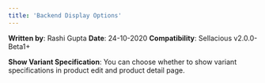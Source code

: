 ```yaml
---
title: 'Backend Display Options'
---
```


**Written by**: Rashi Gupta
**Date**: 24-10-2020
**Compatibility**: Sellacious v2.0.0-Beta1+

**Show Variant Specification**: You can choose whether to show variant specifications in product edit and product detail page.